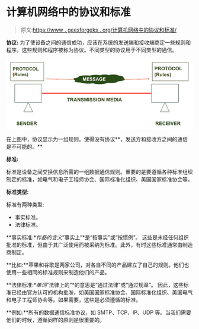 # 计算机网络中的协议和标准

> 原文:[https://www . geesforgeks . org/计算机网络中的协议和标准/](https://www.geeksforgeeks.org/protocol-and-standard-in-computer-networks/)

**协议:**
为了使设备之间的通信成功，应该在系统的发送端和接收端商定一些规则和程序。这些规则和程序被称为协议。不同类型的协议用于不同类型的通信。

![](img/efc7ec1eb04d862cfadd929b1bbd50f2.png)

在上图中，协议显示为一组规则。使得没有协议**，发送方和接收方之间的通信是不可能的。**

**标准:**

标准是设备之间交换信息所需的一组数据通信规则。重要的是要遵循各种标准组织制定的标准，如电气和电子工程师协会、国际标准化组织、美国国家标准协会等。

**标准类型:**

标准有两种类型:

*   事实标准。
*   法律标准。

**事实标准:**作品的含义*“事实上”*是“按事实”或“按惯例”。
这些是未经任何组织批准的标准，但由于其广泛使用而被采纳为标准。此外，有时这些标准通常由制造商制定。

**比如:**苹果和谷歌是两家公司，对各自不同的产品建立了自己的规则。他们也使用一些相同的标准规则来制造他们的产品。

**法律标准:**单词*“法律上的”*的意思是“通过法律”或“通过规章”。
因此，这些标准已经由官方认可的机构批准，如美国国家标准协会、国际标准化组织、美国电气和电子工程师协会等。如果需要，这些是必须遵循的标准。

**例如:**所有的数据通信标准协议，如 SMTP、TCP、IP、UDP 等。当我们需要他们的时候，遵循同样的原则是很重要的。
